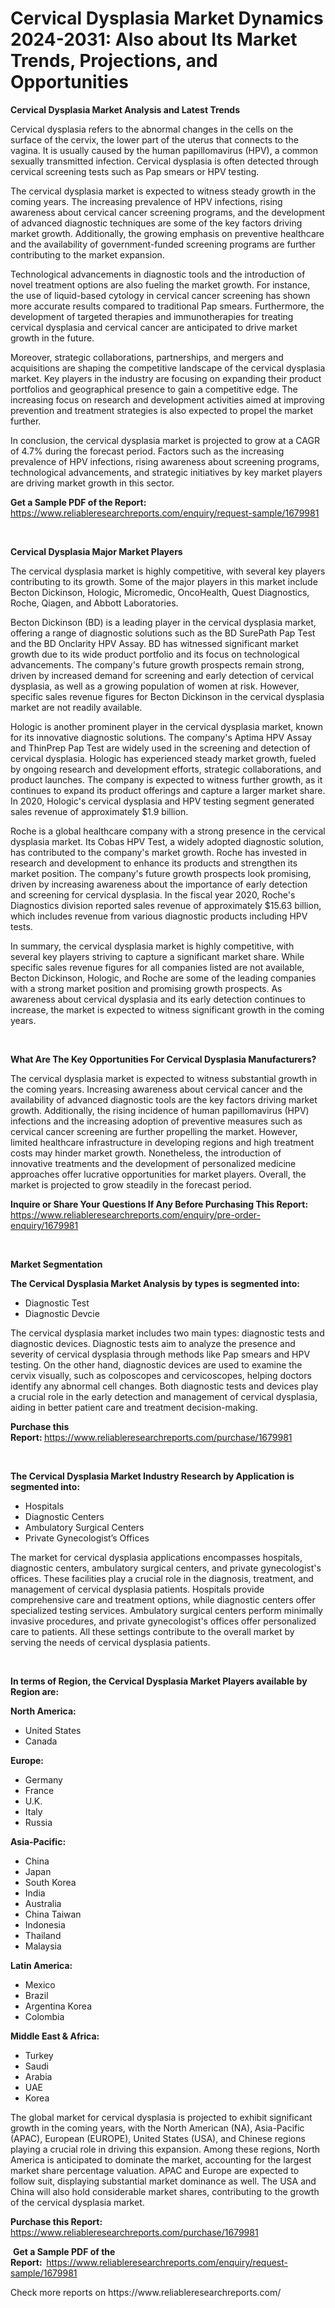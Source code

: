 <p><h1>Cervical Dysplasia Market Dynamics 2024-2031: Also about Its Market Trends, Projections, and Opportunities</h1></p><p><strong>Cervical Dysplasia Market Analysis and Latest Trends</strong></p>
<p><p>Cervical dysplasia refers to the abnormal changes in the cells on the surface of the cervix, the lower part of the uterus that connects to the vagina. It is usually caused by the human papillomavirus (HPV), a common sexually transmitted infection. Cervical dysplasia is often detected through cervical screening tests such as Pap smears or HPV testing.</p><p>The cervical dysplasia market is expected to witness steady growth in the coming years. The increasing prevalence of HPV infections, rising awareness about cervical cancer screening programs, and the development of advanced diagnostic techniques are some of the key factors driving market growth. Additionally, the growing emphasis on preventive healthcare and the availability of government-funded screening programs are further contributing to the market expansion.</p><p>Technological advancements in diagnostic tools and the introduction of novel treatment options are also fueling the market growth. For instance, the use of liquid-based cytology in cervical cancer screening has shown more accurate results compared to traditional Pap smears. Furthermore, the development of targeted therapies and immunotherapies for treating cervical dysplasia and cervical cancer are anticipated to drive market growth in the future.</p><p>Moreover, strategic collaborations, partnerships, and mergers and acquisitions are shaping the competitive landscape of the cervical dysplasia market. Key players in the industry are focusing on expanding their product portfolios and geographical presence to gain a competitive edge. The increasing focus on research and development activities aimed at improving prevention and treatment strategies is also expected to propel the market further.</p><p>In conclusion, the cervical dysplasia market is projected to grow at a CAGR of 4.7% during the forecast period. Factors such as the increasing prevalence of HPV infections, rising awareness about screening programs, technological advancements, and strategic initiatives by key market players are driving market growth in this sector.</p></p>
<p><strong>Get a Sample PDF of the Report:&nbsp;</strong> <a href="https://www.reliableresearchreports.com/enquiry/request-sample/1679981">https://www.reliableresearchreports.com/enquiry/request-sample/1679981</a></p>
<p>&nbsp;</p>
<p><strong>Cervical Dysplasia Major Market Players</strong></p>
<p><p>The cervical dysplasia market is highly competitive, with several key players contributing to its growth. Some of the major players in this market include Becton Dickinson, Hologic, Micromedic, OncoHealth, Quest Diagnostics, Roche, Qiagen, and Abbott Laboratories.</p><p>Becton Dickinson (BD) is a leading player in the cervical dysplasia market, offering a range of diagnostic solutions such as the BD SurePath Pap Test and the BD Onclarity HPV Assay. BD has witnessed significant market growth due to its wide product portfolio and its focus on technological advancements. The company's future growth prospects remain strong, driven by increased demand for screening and early detection of cervical dysplasia, as well as a growing population of women at risk. However, specific sales revenue figures for Becton Dickinson in the cervical dysplasia market are not readily available.</p><p>Hologic is another prominent player in the cervical dysplasia market, known for its innovative diagnostic solutions. The company's Aptima HPV Assay and ThinPrep Pap Test are widely used in the screening and detection of cervical dysplasia. Hologic has experienced steady market growth, fueled by ongoing research and development efforts, strategic collaborations, and product launches. The company is expected to witness further growth, as it continues to expand its product offerings and capture a larger market share. In 2020, Hologic's cervical dysplasia and HPV testing segment generated sales revenue of approximately $1.9 billion.</p><p>Roche is a global healthcare company with a strong presence in the cervical dysplasia market. Its Cobas HPV Test, a widely adopted diagnostic solution, has contributed to the company's market growth. Roche has invested in research and development to enhance its products and strengthen its market position. The company's future growth prospects look promising, driven by increasing awareness about the importance of early detection and screening for cervical dysplasia. In the fiscal year 2020, Roche's Diagnostics division reported sales revenue of approximately $15.63 billion, which includes revenue from various diagnostic products including HPV tests.</p><p>In summary, the cervical dysplasia market is highly competitive, with several key players striving to capture a significant market share. While specific sales revenue figures for all companies listed are not available, Becton Dickinson, Hologic, and Roche are some of the leading companies with a strong market position and promising growth prospects. As awareness about cervical dysplasia and its early detection continues to increase, the market is expected to witness significant growth in the coming years.</p></p>
<p>&nbsp;</p>
<p><strong>What Are The Key Opportunities For Cervical Dysplasia Manufacturers?</strong></p>
<p><p>The cervical dysplasia market is expected to witness substantial growth in the coming years. Increasing awareness about cervical cancer and the availability of advanced diagnostic tools are the key factors driving market growth. Additionally, the rising incidence of human papillomavirus (HPV) infections and the increasing adoption of preventive measures such as cervical cancer screening are further propelling the market. However, limited healthcare infrastructure in developing regions and high treatment costs may hinder market growth. Nonetheless, the introduction of innovative treatments and the development of personalized medicine approaches offer lucrative opportunities for market players. Overall, the market is projected to grow steadily in the forecast period.</p></p>
<p><strong>Inquire or Share Your Questions If Any Before Purchasing This Report:</strong> <a href="https://www.reliableresearchreports.com/enquiry/pre-order-enquiry/1679981">https://www.reliableresearchreports.com/enquiry/pre-order-enquiry/1679981</a></p>
<p>&nbsp;</p>
<p><strong>Market Segmentation</strong></p>
<p><strong>The Cervical Dysplasia Market Analysis by types is segmented into:</strong></p>
<p><ul><li>Diagnostic Test</li><li>Diagnostic Devcie</li></ul></p>
<p><p>The cervical dysplasia market includes two main types: diagnostic tests and diagnostic devices. Diagnostic tests aim to analyze the presence and severity of cervical dysplasia through methods like Pap smears and HPV testing. On the other hand, diagnostic devices are used to examine the cervix visually, such as colposcopes and cervicoscopes, helping doctors identify any abnormal cell changes. Both diagnostic tests and devices play a crucial role in the early detection and management of cervical dysplasia, aiding in better patient care and treatment decision-making.</p></p>
<p><strong>Purchase this Report:&nbsp;</strong><a href="https://www.reliableresearchreports.com/purchase/1679981">https://www.reliableresearchreports.com/purchase/1679981</a></p>
<p>&nbsp;</p>
<p><strong>The Cervical Dysplasia Market Industry Research by Application is segmented into:</strong></p>
<p><ul><li>Hospitals</li><li>Diagnostic Centers</li><li>Ambulatory Surgical Centers</li><li>Private Gynecologist’s Offices</li></ul></p>
<p><p>The market for cervical dysplasia applications encompasses hospitals, diagnostic centers, ambulatory surgical centers, and private gynecologist's offices. These facilities play a crucial role in the diagnosis, treatment, and management of cervical dysplasia patients. Hospitals provide comprehensive care and treatment options, while diagnostic centers offer specialized testing services. Ambulatory surgical centers perform minimally invasive procedures, and private gynecologist's offices offer personalized care to patients. All these settings contribute to the overall market by serving the needs of cervical dysplasia patients.</p></p>
<p>&nbsp;</p>
<p><strong>In terms of Region, the Cervical Dysplasia Market Players available by Region are:</strong></p>
<p>
    <p> <strong> North America: </strong>
        <ul>
            <li>United States</li>
            <li>Canada</li>
        </ul>
        </p> 
    <p> <strong> Europe: </strong>
        <ul>
            <li>Germany</li>
            <li>France</li>
            <li>U.K.</li>
            <li>Italy</li>
            <li>Russia</li>
        </ul>
        </p> 
    <p> <strong> Asia-Pacific: </strong>
        <ul>
            <li>China</li>
            <li>Japan</li>
            <li>South Korea</li>
            <li>India</li>
            <li>Australia</li>
            <li>China Taiwan</li>
            <li>Indonesia</li>
            <li>Thailand</li>
            <li>Malaysia</li>
        </ul>
        </p> 
    <p> <strong> Latin America: </strong>
        <ul>
            <li>Mexico</li>
            <li>Brazil</li>
            <li>Argentina Korea</li>
            <li>Colombia</li>
        </ul>
        </p> 
    <p> <strong> Middle East & Africa: </strong>
        <ul>
            <li>Turkey</li>
            <li>Saudi</li>
            <li>Arabia</li>
            <li>UAE</li>
            <li>Korea</li>
        </ul>
    </p>
    </p>
<p><p>The global market for cervical dysplasia is projected to exhibit significant growth in the coming years, with the North American (NA), Asia-Pacific (APAC), European (EUROPE), United States (USA), and Chinese regions playing a crucial role in driving this expansion. Among these regions, North America is anticipated to dominate the market, accounting for the largest market share percentage valuation. APAC and Europe are expected to follow suit, displaying substantial market dominance as well. The USA and China will also hold considerable market shares, contributing to the growth of the cervical dysplasia market.</p></p>
<p><strong>Purchase this Report: </strong><a href="https://www.reliableresearchreports.com/purchase/1679981">https://www.reliableresearchreports.com/purchase/1679981</a></p>
<p>&nbsp;<strong>Get a Sample PDF of the Report:&nbsp;&nbsp;</strong><a href="https://www.reliableresearchreports.com/enquiry/request-sample/1679981">https://www.reliableresearchreports.com/enquiry/request-sample/1679981</a></p>
<p><strong></strong></p>
<p>Check more reports on https://www.reliableresearchreports.com/</p>